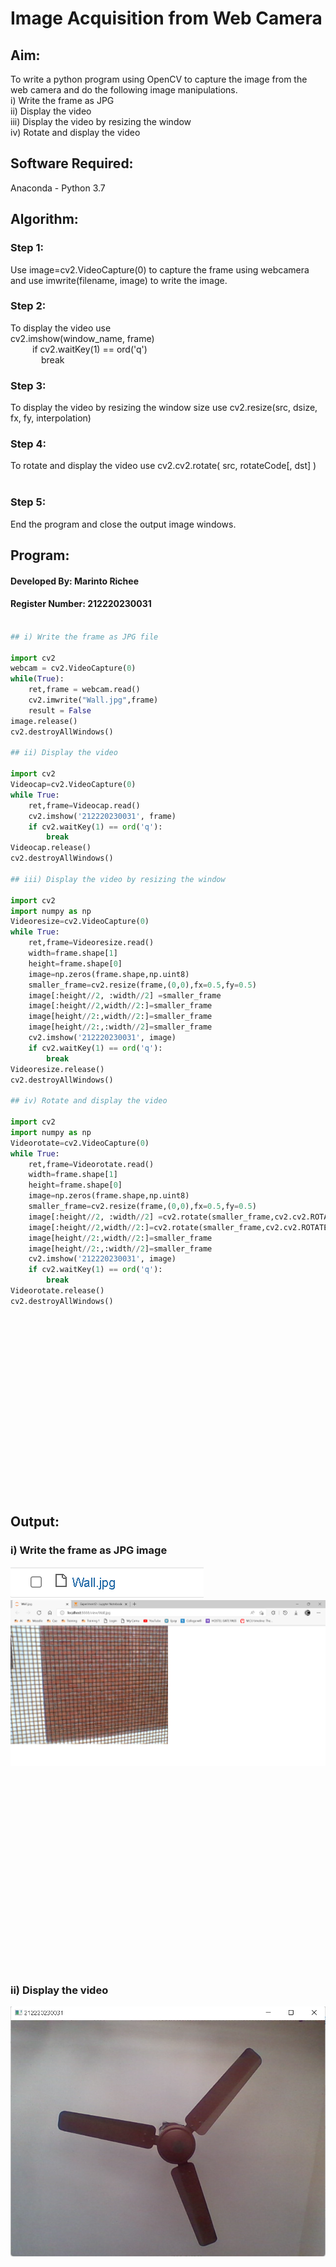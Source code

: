 # Image Acquisition from Web Camera

## Aim:

To write a python program using OpenCV to capture the image from the web camera and do the following image manipulations.
<br/>i) Write the frame as JPG
<br/>ii) Display the video
<br/>iii) Display the video by resizing the window
<br/>iv) Rotate and display the video

## Software Required:

Anaconda - Python 3.7

## Algorithm:

### Step 1:
Use image=cv2.VideoCapture(0) to capture the frame using webcamera and use imwrite(filename, image) to write the image.
### Step 2:
To display the video use<br/>cv2.imshow(window_name, frame)<br/>&ensp;&ensp;&ensp;&ensp;&ensp;if cv2.waitKey(1) == ord('q')<br/>&ensp;&ensp;&ensp;&ensp;&ensp;&ensp;&ensp;break
### Step 3:
To display the video by resizing the window size use cv2.resize(src, dsize, fx, fy, interpolation)
### Step 4:
To rotate and display the video use cv2.cv2.rotate( src, rotateCode[, dst] )
<br><br>
### Step 5:
End the program and close the output image windows.

## Program:
#### Developed By: Marinto Richee
#### Register Number: 212220230031
```Python 

## i) Write the frame as JPG file

import cv2
webcam = cv2.VideoCapture(0)
while(True):
    ret,frame = webcam.read()
    cv2.imwrite("Wall.jpg",frame)
    result = False
image.release()
cv2.destroyAllWindows()

## ii) Display the video

import cv2
Videocap=cv2.VideoCapture(0)
while True:
    ret,frame=Videocap.read()
    cv2.imshow('212220230031', frame)
    if cv2.waitKey(1) == ord('q'):
        break
Videocap.release()
cv2.destroyAllWindows()

## iii) Display the video by resizing the window

import cv2
import numpy as np
Videoresize=cv2.VideoCapture(0)
while True:
    ret,frame=Videoresize.read()
    width=frame.shape[1]
    height=frame.shape[0]
    image=np.zeros(frame.shape,np.uint8)
    smaller_frame=cv2.resize(frame,(0,0),fx=0.5,fy=0.5)
    image[:height//2, :width//2] =smaller_frame
    image[:height//2,width//2:]=smaller_frame
    image[height//2:,width//2:]=smaller_frame
    image[height//2:,:width//2]=smaller_frame
    cv2.imshow('212220230031', image)
    if cv2.waitKey(1) == ord('q'):
        break
Videoresize.release()
cv2.destroyAllWindows()

## iv) Rotate and display the video

import cv2
import numpy as np
Videorotate=cv2.VideoCapture(0)
while True:
    ret,frame=Videorotate.read()
    width=frame.shape[1]
    height=frame.shape[0]
    image=np.zeros(frame.shape,np.uint8)
    smaller_frame=cv2.resize(frame,(0,0),fx=0.5,fy=0.5)
    image[:height//2, :width//2] =cv2.rotate(smaller_frame,cv2.cv2.ROTATE_180)
    image[:height//2,width//2:]=cv2.rotate(smaller_frame,cv2.cv2.ROTATE_180)
    image[height//2:,width//2:]=smaller_frame
    image[height//2:,:width//2]=smaller_frame
    cv2.imshow('212220230031', image)
    if cv2.waitKey(1) == ord('q'):
        break
Videorotate.release()
cv2.destroyAllWindows()

```
<br><br><br><br><br><br><br><br><br><br><br><br><br><br><br><br><br>
## Output:

### i) Write the frame as JPG image
![](images/img1.png)
![](images/img2.png)
<br><br><br><br><br><br><br><br><br><br><br><br><br><br><br><br><br><br><br><br>

### ii) Display the video
![](images/img3.png)

<br><br><br><br><br><br><br><br><br><br><br><br><br><br><br><br>
### iii) Display the video by resizing the window
![](images/img4.png)

<br><br><br><br><br><br><br><br><br><br><br><br><br><br><br>
### iv) Rotate and display the video
![](images/img5.png)

## Result:
Thus, the image is accessed from webcamera and displayed using openCV.
